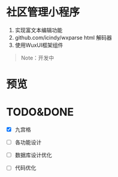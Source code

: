 # 社区管理小程序
1. 实现富文本编辑功能
2. github.com/icindy/wxparse html 解码器
3. 使用WuxUI框架组件
> Note：开发中

# 预览

# TODO&DONE
- [x] 九宫格
- [ ] 各功能设计
- [ ] 数据库设计优化
- [ ] 代码优化


